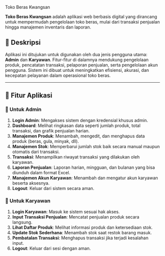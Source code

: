  Toko Beras Kwangsan

**Toko Beras Kwangsan** adalah aplikasi web berbasis digital yang dirancang untuk mempermudah pengelolaan toko beras, mulai dari transaksi penjualan hingga manajemen inventaris dan laporan.

## 📌 Deskripsi

Aplikasi ini ditujukan untuk digunakan oleh dua jenis pengguna utama: **Admin** dan **Karyawan**. Fitur-fitur di dalamnya mendukung pengelolaan produk, pencatatan transaksi, pelaporan penjualan, serta pengelolaan akun pengguna. Sistem ini dibuat untuk meningkatkan efisiensi, akurasi, dan kecepatan pelayanan dalam operasional toko beras.

---

## 🎯 Fitur Aplikasi

### 🔑 Untuk Admin
1. **Login Admin**: Mengakses sistem dengan kredensial khusus admin.
2. **Dashboard**: Melihat ringkasan data seperti jumlah produk, total transaksi, dan grafik penjualan harian.
3. **Manajemen Produk**: Menambah, mengedit, dan menghapus data produk (beras, gula, minyak, dll).
4. **Manajemen Stok**: Memperbarui jumlah stok baik secara manual maupun otomatis dari transaksi.
5. **Transaksi**: Menampilkan riwayat transaksi yang dilakukan oleh karyawan.
6. **Laporan Penjualan**: Laporan harian, mingguan, dan bulanan yang bisa diunduh dalam format Excel.
7. **Manajemen Akun Karyawan**: Menambah dan mengatur akun karyawan beserta aksesnya.
8. **Logout**: Keluar dari sistem secara aman.

### 👤 Untuk Karyawan
1. **Login Karyawan**: Masuk ke sistem sesuai hak akses.
2. **Input Transaksi Penjualan**: Mencatat penjualan produk secara langsung.
3. **Lihat Daftar Produk**: Melihat informasi produk dan ketersediaan stok.
4. **Update Stok Sederhana**: Menambah stok saat restok barang masuk.
5. **Pembatalan Transaksi**: Menghapus transaksi jika terjadi kesalahan input.
6. **Logout**: Keluar dari sesi dengan aman.
